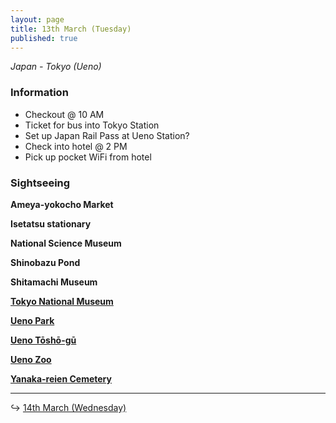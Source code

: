 ```yaml
---
layout: page
title: 13th March (Tuesday)
published: true
---
```

_Japan - Tokyo (Ueno)_

### Information

- Checkout @ 10 AM
- Ticket for bus into Tokyo Station
- Set up Japan Rail Pass at Ueno Station?
- Check into hotel @ 2 PM
- Pick up pocket WiFi from hotel

### Sightseeing

**Ameya-yokocho Market**

**Isetatsu stationary**

**National Science Museum**

**Shinobazu Pond**

**Shitamachi Museum**

**[Tokyo National Museum](/locations/japan/tokyonationalmuseum)**

**[Ueno Park](/locations/japan/uenopark)**

**[Ueno Tōshō-gū](/locations/japan/uenoshrine)**

**[Ueno Zoo](/locations/japan/uenozoo)**

**[Yanaka-reien Cemetery](/locations/japan/yanakareiencemetery)**

<hr>

↪ [14th March (Wednesday)](/days/week1/14mar)
